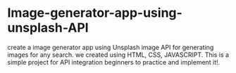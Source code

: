 # Image-generator-app-using-unsplash-API
create a image generator app using Unsplash image API for generating images for any search. we created using HTML, CSS, JAVASCRIPT. This is a simple project for API integration beginners to practice and implement it!.
